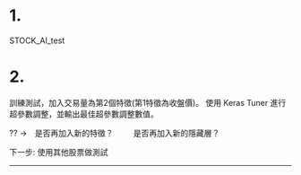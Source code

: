 # 1.
STOCK_AI_test
# 2.
訓練測試，加入交易量為第2個特徵(第1特徵為收盤價)。
使用 Keras Tuner 進行超參數調整，並輸出最佳超參數調整數值。

?? ->　是否再加入新的特徵？
　　   是否再加入新的隱藏層？
     
下一步: 
       使用其他股票做測試

----
